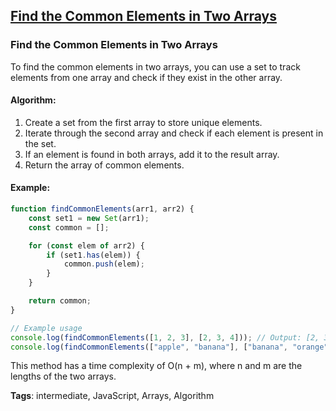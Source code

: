 ## [Find the Common Elements in Two Arrays](#find-the-common-elements-in-two-arrays)

### Find the Common Elements in Two Arrays

To find the common elements in two arrays, you can use a set to track elements from one array and check if they exist in the other array.

#### Algorithm:
1. Create a set from the first array to store unique elements.
2. Iterate through the second array and check if each element is present in the set.
3. If an element is found in both arrays, add it to the result array.
4. Return the array of common elements.

#### Example:
```javascript
function findCommonElements(arr1, arr2) {
    const set1 = new Set(arr1);
    const common = [];

    for (const elem of arr2) {
        if (set1.has(elem)) {
            common.push(elem);
        }
    }

    return common;
}

// Example usage
console.log(findCommonElements([1, 2, 3], [2, 3, 4])); // Output: [2, 3]
console.log(findCommonElements(["apple", "banana"], ["banana", "orange"])); // Output: ["banana"]
```

This method has a time complexity of O(n + m), where n and m are the lengths of the two arrays.

**Tags**: intermediate, JavaScript, Arrays, Algorithm


